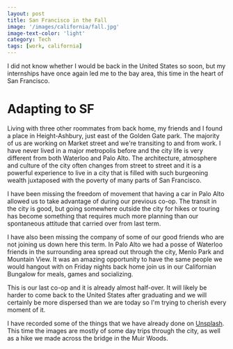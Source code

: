 ```yaml
---
layout: post
title: San Francisco in the Fall
image: '/images/california/fall.jpg'
image-text-color: 'light'
category: Tech
tags: [work, california]
---
```


I did not know whether I would be back in the United States so soon, but my internships have once again led me to the bay area, this time in the heart of San Francisco.

<!--halt-->

# Adapting to SF

Living with three other roommates from back home, my friends and I found a place in Height-Ashbury, just east of the Golden Gate park. The majority of us are working on Market street and we're transiting to and from work. I have never lived in a major metropolis before and the city life is very different from both Waterloo and Palo Alto. The architecture, atmosphere and culture of the city often changes from street to street and it is a powerful experience to live in a city that is filled with such burgeoning wealth juxtaposed with the poverty of many parts of San Francisco.

I have been missing the freedom of movement that having a car in Palo Alto allowed us to take advantage of during our previous co-op. The transit in the city is good, but going somewhere outside the city for hikes or touring has become something that requires much more planning than our spontaneous attitude that carried over from last term.

I have also been missing the company of some of our good friends who are not joining us down here this term. In Palo Alto we had a posse of Waterloo friends in the surrounding area spread out through the city, Menlo Park and Mountain View. It was an amazing opportunity to have the same people we would hangout with on Friday nights back home join us in our Californian Bungalow for meals, games and socializing.

This is our last co-op and it is already almost half-over. It will likely be harder to come back to the United States after graduating and we will certainly be more dispersed than we are today so I'm trying to cherish every moment of it.

I have recorded some of the things that we have already done on [Unsplash](https://unsplash.com/@danreynolds). This time the images are mostly of some day trips through the city, as well as a hike we made across the bridge in the Muir Woods.

